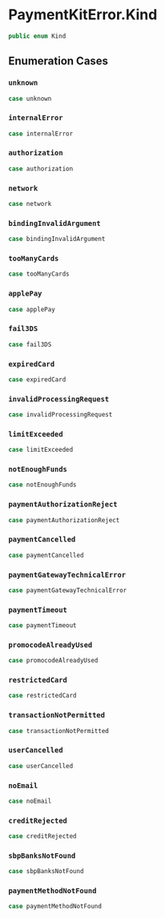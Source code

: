 # PaymentKitError.Kind

``` swift
public enum Kind 
```

## Enumeration Cases

### `unknown`

``` swift
case unknown
```

### `internalError`

``` swift
case internalError
```

### `authorization`

``` swift
case authorization
```

### `network`

``` swift
case network
```

### `bindingInvalidArgument`

``` swift
case bindingInvalidArgument
```

### `tooManyCards`

``` swift
case tooManyCards
```

### `applePay`

``` swift
case applePay
```

### `fail3DS`

``` swift
case fail3DS
```

### `expiredCard`

``` swift
case expiredCard
```

### `invalidProcessingRequest`

``` swift
case invalidProcessingRequest
```

### `limitExceeded`

``` swift
case limitExceeded
```

### `notEnoughFunds`

``` swift
case notEnoughFunds
```

### `paymentAuthorizationReject`

``` swift
case paymentAuthorizationReject
```

### `paymentCancelled`

``` swift
case paymentCancelled
```

### `paymentGatewayTechnicalError`

``` swift
case paymentGatewayTechnicalError
```

### `paymentTimeout`

``` swift
case paymentTimeout
```

### `promocodeAlreadyUsed`

``` swift
case promocodeAlreadyUsed
```

### `restrictedCard`

``` swift
case restrictedCard
```

### `transactionNotPermitted`

``` swift
case transactionNotPermitted
```

### `userCancelled`

``` swift
case userCancelled
```

### `noEmail`

``` swift
case noEmail
```

### `creditRejected`

``` swift
case creditRejected
```

### `sbpBanksNotFound`

``` swift
case sbpBanksNotFound
```

### `paymentMethodNotFound`

``` swift
case paymentMethodNotFound
```
